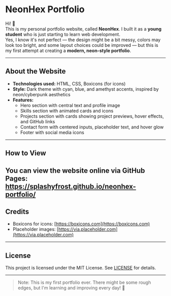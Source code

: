 # NeonHex Portfolio

Hi! 👋  
This is my personal portfolio website, called **NeonHex**. I built it as a **young student** who is just starting to learn web development.  
Yes, I know it's not perfect — the design might be a bit messy, colors may look too bright, and some layout choices could be improved — but this is my first attempt at creating a **modern, neon-style portfolio**.  

---

## About the Website

- **Technologies used:** HTML, CSS, Boxicons (for icons)  
- **Style:** Dark theme with cyan, blue, and amethyst accents, inspired by neon/cyberpunk aesthetics  
- **Features:**
  - Hero section with central text and profile image  
  - Skills section with animated cards and icons  
  - Projects section with cards showing project previews, hover effects, and GitHub links  
  - Contact form with centered inputs, placeholder text, and hover glow  
  - Footer with social media icons  

---

## How to View

You can view the website online via GitHub Pages:  
https://splashyfrost.github.io/neonhex-portfolio/
---

## Credits

- Boxicons for icons: [https://boxicons.com](https://boxicons.com)  
- Placeholder images: [https://via.placeholder.com](https://via.placeholder.com)

---

## License

This project is licensed under the MIT License. See [LICENSE](LICENSE) for details.

---

> Note: This is my first portfolio ever. There might be some rough edges, but I'm learning and improving every day! 🚀
